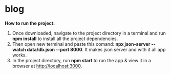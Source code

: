 # blog

**How to run the project:**

1. Once downloaded, navigate to the project directory in a terminal and run **npm install** to install all the project dependencies.
2. Then open new terminal and paste this comand: **npx json-server --watch data/db.json --port 8000**. It makes json server and with it all app works.
3. In the project directory, run **npm start** to run the app & view it in a browser at [http://localhost:3000](http://localhost:3000).

